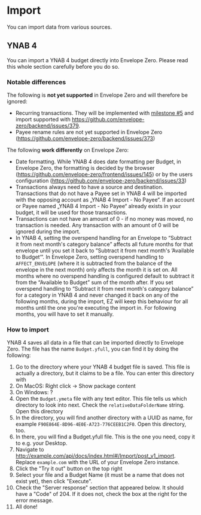 # Import

You can import data from various sources.

## YNAB 4

You can import a YNAB 4 budget directly into Envelope Zero. Please read this whole section carefully before you do so.

### Notable differences

The following is **not yet supported** in Envelope Zero and will therefore be ignored:

- Recurring transactions. They will be implemented with [milestone #5](https://github.com/envelope-zero/backend/milestone/5) and import supported with https://github.com/envelope-zero/backend/issues/379.
- Payee rename rules are not yet supported in Envelope Zero (https://github.com/envelope-zero/backend/issues/373)

The following **work differently** on Envelope Zero:

- Date formatting. While YNAB 4 does date formatting per Budget, in Envelope Zero, the formatting is decided by the browser (https://github.com/envelope-zero/frontend/issues/145) or by the users configuration (https://github.com/envelope-zero/backend/issues/33)
- Transactions always need to have a source and destination. Transactions that do not have a Payee set in YNAB 4 will be imported with the opposing account as „YNAB 4 Import - No Payee“. If an account or Payee named „YNAB 4 Import - No Payee“ already exists in your budget, it will be used for those transactions.
- Transactions can not have an amount of 0 - if no money was moved, no transaction is needed. Any transaction with an amount of 0 will be ignored during the import.
- In YNAB 4, setting the overspend handling for an Envelope to “Subtract it from next month's category balance” affects all future months for that envelope until you set it back to ”Subtract it from next month's ’Available to Budget‘”. In Envelope Zero, setting overspend handling to `AFFECT_ENVELOPE` (where it is subtracted from the balance of the envelope in the next month) only affects the month it is set on. All months where no overspend handling is configured default to subtract it from the “Available to Budget” sum of the month after. If you set overspend handling to “Subtract it from next month's category balance” for a category in YNAB 4 and never changed it back on any of the following months, during the import, EZ will keep this behaviour for all months until the one you're executing the import in. For following months, you will have to set it manually.

### How to import

YNAB 4 saves all data in a file that can be imported directly to Envelope Zero. The file has the name `Budget.yfull`, you can find it by doing the following:

1. Go to the directory where your YNAB 4 budget file is saved. This file is actually a directory, but it claims to be a file. You can enter this directory with
1. On MacOS: Right click -> Show package content
1. On Windows: ?
1. Open the `Budget.ymeta` file with any text editor. This file tells us which directory to look into next. Check the `relativeDataFolderName` string. Open this directory
1. In the directory, you will find another directory with a UUID as name, for example `F90E864E-8D96-4E0E-A723-776CEEB1C2F0`. Open this directory, too.
1. In there, you will find a Budget.yfull file. This is the one you need, copy it to e.g. your Desktop.
1. Navigate to http://example.com/api/docs/index.html#/Import/post_v1_import. Replace `example.com` with the URL of your Envelope Zero instance.
1. Click the "Try it out" button on the top right
1. Select your file and a Budget Name (it must be a name that does not exist yet), then click "Execute".
1. Check the "Server response" section that appeared below. It should have a "Code" of 204. If it does not, check the box at the right for the error message.
1. All done!
